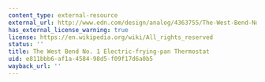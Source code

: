 ```yaml
---
content_type: external-resource
external_url: http://www.edn.com/design/analog/4363755/The-West-Bend-No-1-electric-frying-pan-thermostat
has_external_license_warning: true
license: https://en.wikipedia.org/wiki/All_rights_reserved
status: ''
title: The West Bend No. 1 Electric-frying-pan Thermostat
uid: e811bbb6-af1a-4584-98d5-f09f17d6a0b5
wayback_url: ''
---
```

